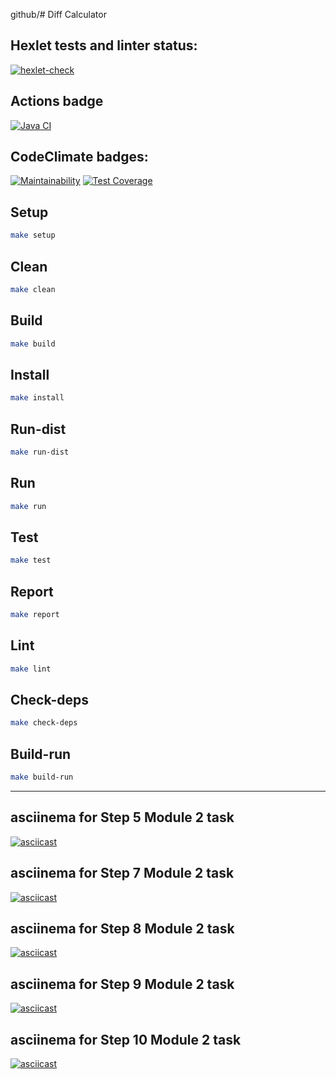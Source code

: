 github/# Diff Calculator

## Hexlet tests and linter status:
[![hexlet-check](https://github.com/nuuska-muikkunen/java-project-71/actions/workflows/hexlet-check.yml/badge.svg)](https://github.com/nuuska-muikkunen/java-project-71/actions/workflows/hexlet-check.yml)
## Actions badge
[![Java CI](https://github.com/nuuska-muikkunen/java-project-71/actions/workflows/my-jacoco.yml/badge.svg?event=push)](https://github.com/nuuska-muikkunen/java-project-71/actions/workflows/my-jacoco.yml)
## CodeClimate badges:
[![Maintainability](https://api.codeclimate.com/v1/badges/03107652df1201852cd4/maintainability)](https://codeclimate.com/github/nuuska-muikkunen/java-project-71/maintainability)
[![Test Coverage](https://api.codeclimate.com/v1/badges/03107652df1201852cd4/test_coverage)](https://codeclimate.com/github/nuuska-muikkunen/java-project-71/test_coverage)

## Setup
```sh
make setup
```
## Clean
```sh
make clean
```	
## Build
```sh
make build
```
## Install
```sh
make install
```
## Run-dist
```sh
make run-dist
```
## Run
```sh
make run
```
## Test
```sh
make test
```
## Report
```sh
make report
```
## Lint
```sh
make lint
```
## Check-deps
```sh
make check-deps
```
## Build-run
```sh
make build-run
```
---

## asciinema for Step 5 Module 2 task
[![asciicast](https://asciinema.org/a/602233.svg)](https://asciinema.org/a/602233)
## asciinema for Step 7 Module 2 task
[![asciicast](https://asciinema.org/a/604347.svg)](https://asciinema.org/a/604347)
## asciinema for Step 8 Module 2 task
[![asciicast](https://asciinema.org/a/604896.svg)](https://asciinema.org/a/604896)
## asciinema for Step 9 Module 2 task
[![asciicast](https://asciinema.org/a/605846.svg)](https://asciinema.org/a/605846)
## asciinema for Step 10 Module 2 task
[![asciicast](https://asciinema.org/a/606411.svg)](https://asciinema.org/a/606411)
